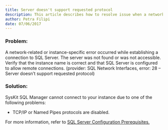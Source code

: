 ```yaml
---
title: Server doesn't support requested protocol
description: This article describes how to resolve issue when a network-related or instance-specific error occurred while establishing a connection to SQL Server.
author: Petra Filipi
date: 07/06/2017
---
```

### Problem:
A network-related or instance-specific error occurred while establishing a connection to SQL Server. The server was not found or was not accessible. Verify that the instance name is correct and that SQL Server is configured to allow remote connections. (provider: SQL Network Interfaces, error: 28 – Server doesn’t support requested protocol)

### Solution:
SysKit SQL Manager cannot connect to your instance due to one of the following problems:

* TCP/IP or Named Pipes protocols are disabled.

For more information, refer to [SQL Server Configuration Prerequisites.](#internal/requirements/sql-server-configuration)